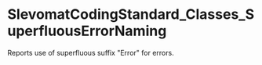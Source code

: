 # SlevomatCodingStandard_Classes_SuperfluousErrorNaming

Reports use of superfluous suffix "Error" for errors.
